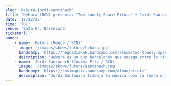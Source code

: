 ```yaml
---
slug: 'hekura-jordi-santanach'
title: 'Hekura (BCN) presenta: "Two Lonely Space Pilots" + Jordi Santanach (BCN) presenta: "Strata"'
date: '12/12/25'
time: 'TBC'
venue: 'Sala Or, Barcelona'
ticketUrl: ''
bands:
    - name: 'Hekura (Hegoa / BCN)'
      image: '/images/shows/future/hekura.jpg'
      bandcamp: 'https://hegoadiskak.bandcamp.com/album/two-lonely-space-pilots'
      description: 'Hekura es un dúo barcelonés que navega entre lo ritual y lo expansivo, con un pie en el minimalismo hipnótico y otro en la búsqueda espiritual. Su música, deudora tanto de la mística cósmica de Alice Coltrane como de los patrones repetitivos de Steve Reich, levanta paisajes sonoros que parecen flotar entre introspección y vértigo. Percusión dispersa, texturas brillantes y un saxo que respira en bucles forman un lenguaje propio, a medio camino entre la tradición y la vanguardia. El proyecto nace de la complicidad entre Edu Pons, saxofonista y docente en el Taller de Músics, y Ernest Pipó, guitarrista y compositor criado en La Garrotxa. Lo que comenzó como una conversación sobre la Liberation Orchestra de Charlie Haden acabó cristalizando en un espacio compartido de escucha y experimentación. Hekura es, en esencia, la traducción de esa amistad en sonido: un diálogo entre dos voces distintas que encuentran, en lo espectral, un terreno común.'
    - name: 'Jordi Santanach (Cosima Pitz / BCN)'
      image: '/images/shows/future/santanach.jpg'
      bandcamp: 'https://cosimapitz.bandcamp.com/album/strata'
      description: 'Jordi Santanach trabaja la música como si fuera un terreno en capas: piezas grabadas en sesiones separadas por meses que, al acumularse, generan un álbum de lenta mutación. Sus composiciones avanzan despacio, con paisajes que cambian de forma casi imperceptible, donde las texturas se expanden y se transforman como estratos superpuestos. Lo suyo no es la inmediatez, sino un pulso constante que se deja habitar, teñido de melancolía y de un sentido de inmensidad serena. Esa mirada encuentra eco en su práctica artística, marcada desde hace años por el uso de objetos encontrados y materiales cotidianos. Igual que en su música, Santanach busca trabajar con lo que ya existe para abrir grietas en lo familiar y mostrar potenciales ocultos. En sus piezas conviven sencillez y complejidad, repetición y desvío, como si cada sonido revelara un espacio donde lo efímero y lo duradero se encuentran.'
---
```

